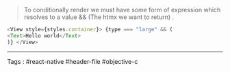> To conditionally render we must have some form of expression which resolves to a value && (The htmx we want to return) . 

```javascript
<View style={styles.container}> {type === "large" && ( 
<Text>Hello world</Text> 
)} </View>
```
---
Tags : #react-native #header-file #objective-c 
